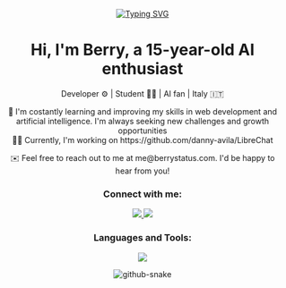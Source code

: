 <p align="center">
  <a href="https://git.io/typing-svg">
    <img src="https://readme-typing-svg.demolab.com?font=Fira+Code&weight=600&size=25&pause=1000&center=true&vCenter=true&width=435&lines=Hi+There!+%F0%9F%91%8B;I'm+Berry" alt="Typing SVG">
  </a>
</p>


<h1 align="center">Hi, I'm Berry, a 15-year-old AI enthusiast</h1>

<p align="center">
  Developer ⚙️ | Student 👨‍💻 | AI fan | Italy 🇮🇹
</p>

<p align="center">
  🌱 I'm costantly learning and improving my skills in web development and artificial intelligence. I'm always seeking new challenges and growth opportunities
  <br>
  👨‍💻 Currently, I'm working on https://github.com/danny-avila/LibreChat
  <br>
</p>

<p align="center">
  ✉️ Feel free to reach out to me at me@berrystatus.com. I'd be happy to hear from you!
</p>

<h3 align="center">Connect with me:</h3>

<p align="center">
  <a href="https://twitter.com/@Berry13000">
    <img src="https://skillicons.dev/icons?i=twitter" />
  </a>
  <a href="https://discordapp.com/users/777604723435896843">
    <img src="https://skillicons.dev/icons?i=discord" />
  </a>
</p>


<h3 align="center">Languages and Tools:</h3>
<p align="center">
  <a href="https://skillicons.dev">
    <img src="https://skillicons.dev/icons?i=ts,js,react,vscode,unreal,cloudflare,mongodb,firebase,docker,discord,arduino,raspberrypi,linux,bash,blender,gcp,git,nginx,pytorch" />
  </a>
</p>

<div align="center">
  <picture>
  <source media="(prefers-color-scheme: dark)" srcset="https://github.com/Berry-13/Berry-13/blob/output/github-contribution-grid-snake-dark.svg" />
  <source media="(prefers-color-scheme: light)" srcset="https://github.com/Berry-13/Berry-13/blob/output/github-contribution-grid-snake.svg" />
  <img alt="github-snake" src="github-snake.svg" />
</picture>
</div>
